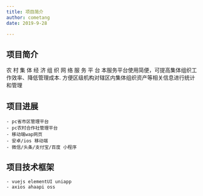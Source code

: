 ```yaml
---
title: 项目简介
author: cometang    
date: 2019-9-28

---
```



## 项目简介
农 村 集 体 经 济 组 织 网 络 服 务 平 台
本服务平台使用简便，可提高集体组织工作效率、降低管理成本. 方便区级机构对辖区内集体组织资产等相关信息进行统计和管理

## 项目进展
    - pc省市区管理平台
    - pc农村合作社管理平台
    - 移动端wap网页
    - 安卓/ios 移动端
    - 微信/头条/支付宝/百度 小程序

## 项目技术框架
    - vuejs elementUI uniapp
    - axios ahaapi oss
